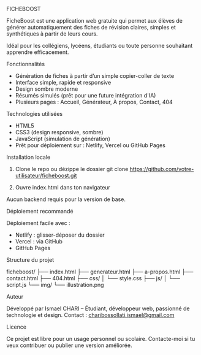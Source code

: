 FICHEBOOST

FicheBoost est une application web gratuite qui permet aux élèves de générer automatiquement des fiches de révision claires, simples et synthétiques à partir de leurs cours.

Idéal pour les collégiens, lycéens, étudiants ou toute personne souhaitant apprendre efficacement.

Fonctionnalités

- Génération de fiches à partir d’un simple copier-coller de texte
- Interface simple, rapide et responsive
- Design sombre moderne
- Résumés simulés (prêt pour une future intégration d'IA)
- Plusieurs pages : Accueil, Générateur, À propos, Contact, 404

Technologies utilisées

- HTML5
- CSS3 (design responsive, sombre)
- JavaScript (simulation de génération)
- Prêt pour déploiement sur : Netlify, Vercel ou GitHub Pages

Installation locale

1. Clone le repo ou dézippe le dossier
   git clone https://github.com/votre-utilisateur/ficheboost.git

2. Ouvre index.html dans ton navigateur

Aucun backend requis pour la version de base.

Déploiement recommandé

Déploiement facile avec :

- Netlify : glisser-déposer du dossier
- Vercel : via GitHub
- GitHub Pages

Structure du projet

ficheboost/
├── index.html
├── generateur.html
├── a-propos.html
├── contact.html
├── 404.html
├── css/
│   └── style.css
├── js/
│   └── script.js
└── img/
    └── illustration.png

Auteur

Développé par Ismael CHARI – Étudiant, développeur web, passionné de technologie et design.
Contact : charibossollati.ismael@gmail.com

Licence

Ce projet est libre pour un usage personnel ou scolaire.
Contacte-moi si tu veux contribuer ou publier une version améliorée.
